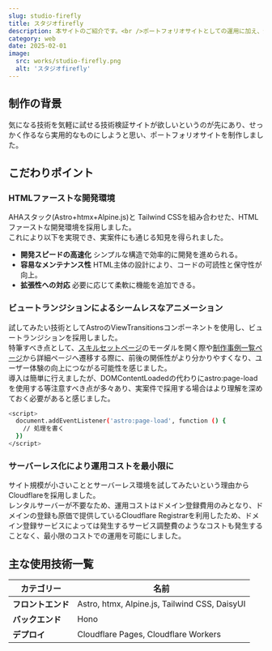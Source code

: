```yaml
---
slug: studio-firefly
title: スタジオfirefly
description: 本サイトのご紹介です。<br />ポートフォリオサイトとしての運用に加え、気になる技術を試す技術検証サイトとしても活用しています。<br />今後はmicroCMSを採用し、技術ブログの開設を企てています。
category: web
date: 2025-02-01
image:
  src: works/studio-firefly.png
  alt: 'スタジオfirefly'
---
```


## 制作の背景

気になる技術を気軽に試せる技術検証サイトが欲しいというのが先にあり、せっかく作るなら実用的なものにしようと思い、ポートフォリオサイトを制作しました。

## こだわりポイント

### HTMLファーストな開発環境

AHAスタック(Astro+htmx+Alpine.js)と Tailwind CSSを組み合わせた、HTMLファーストな開発環境を採用しました。<br/>
これにより以下を実現でき、実案件にも通じる知見を得られました。

- **開発スピードの高速化**
  シンプルな構造で効率的に開発を進められる。
- **容易なメンテナンス性**
  HTML主体の設計により、コードの可読性と保守性が向上。
- **拡張性への対応**
  必要に応じて柔軟に機能を追加できる。

### ビュートランジションによるシームレスなアニメーション

試してみたい技術としてAstroのViewTransitionsコンポーネントを使用し、ビュートランジションを採用しました。<br/>
特筆すべき点として、[スキルセットページ](/skill/)のモーダルを開く際や[制作事例一覧ページ](/works/)から詳細ページへ遷移する際に、前後の関係性がより分かりやすくなり、ユーザー体験の向上につながる可能性を感じました。<br/>
導入は簡単に行えましたが、DOMContentLoadedの代わりにastro:page-loadを使用する等注意すべき点が多々あり、実案件で採用する場合はより理解を深めておく必要があると感じました。

```bash
<script>
  document.addEventListener('astro:page-load', function () {
    // 処理を書く
  })
</script>
```

### サーバーレス化により運用コストを最小限に

サイト規模が小さいこととサーバーレス環境を試してみたいという理由からCloudflareを採用しました。  
レンタルサーバーが不要なため、運用コストはドメイン登録費用のみとなり、ドメインの登録も原価で提供しているCloudflare Registrarを利用したため、ドメイン登録サービスによっては発生するサービス調整費のようなコストも発生することなく、最小限のコストでの運用を可能にしました。

## 主な使用技術一覧

| **カテゴリー**     | **名前**                                      |
| ------------------ | --------------------------------------------- |
| **フロントエンド** | Astro, htmx, Alpine.js, Tailwind CSS, DaisyUI |
| **バックエンド**   | Hono                                          |
| **デプロイ**       | Cloudflare Pages, Cloudflare Workers          |
